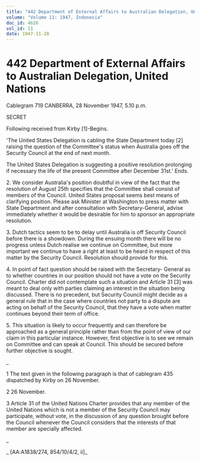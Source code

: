 ```yaml
---
title: "442 Department of External Affairs to Australian Delegation, United Nations"
volume: "Volume 11: 1947, Indonesia"
doc_id: 4626
vol_id: 11
date: 1947-11-28
---
```


# 442 Department of External Affairs to Australian Delegation, United Nations

Cablegram 719 CANBERRA, 28 November 1947, 5.10 p.m.

SECRET

Following received from Kirby [1]-Begins.

'The United States Delegation is cabling the State Department today [2] raising the question of the Committee's status when Australia goes off the Security Council at the end of next month.

The United States Delegation is suggesting a positive resolution prolonging if necessary the life of the present Committee after December 31st.' Ends.

2\. We consider Australia's position doubtful in view of the fact that the resolution of August 25th specifies that the Committee shall consist of members of the Council. United States proposal seems best means of clarifying position. Please ask Minister at Washington to press matter with State Department and after consultation with Secretary-General, advise immediately whether it would be desirable for him to sponsor an appropriate resolution.

3\. Dutch tactics seem to be to delay until Australia is off Security Council before there is a showdown. During the ensuing month there will be no progress unless Dutch realise we continue on Committee, but more important we continue to have a right at least to be heard in respect of this matter by the Security Council. Resolution should provide for this.

4\. In point of fact question should be raised with the Secretary- General as to whether countries in our position should not have a vote on the Security Council. Charter did not contemplate such a situation and Article 31 [3] was meant to deal only with parties claiming an interest in the situation being discussed. There is no precedent, but Security Council might decide as a general rule that in the case where countries not party to a dispute are acting on behalf of the Security Council, that they have a vote when matter continues beyond their term of office.

5\. This situation is likely to occur frequently and can therefore be approached as a general principle rather than from the point of view of our claim in this particular instance. However, first objective is to see we remain on Committee and can speak at Council. This should be secured before further objective is sought.

_

1 The text given in the following paragraph is that of cablegram 435 dispatched by Kirby on 26 November.

2 26 November.

3 Article 31 of the United Nations Charter provides that any member of the United Nations which is not a member of the Security Council may participate, without vote, in the discussion of any question brought before the Council whenever the Council considers that the interests of that member are specially affected.

_

_ [AA:A1838/274, 854/10/4/2, ii]_
